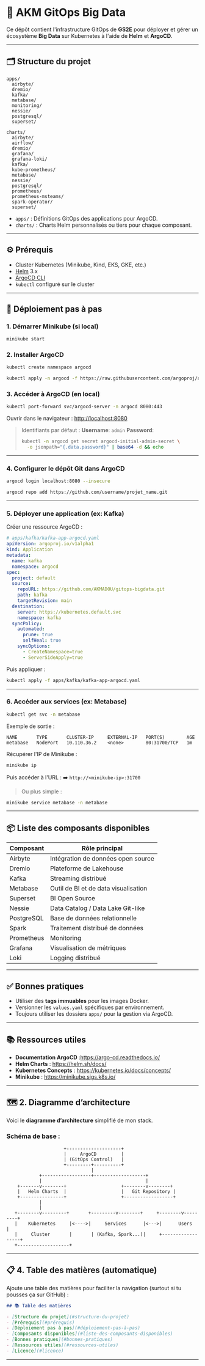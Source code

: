 

# 🚀 AKM GitOps Big Data

Ce dépôt contient l'infrastructure GitOps de **GS2E** pour déployer et gérer un écosystème **Big Data** sur Kubernetes à l'aide de **Helm** et **ArgoCD**.

---

## 🗂️ Structure du projet

```
apps/
  airbyte/
  dremio/
  kafka/
  metabase/
  monitoring/
  nessie/
  postgresql/
  superset/

charts/
  airbyte/
  airflow/
  dremio/
  grafana/
  grafana-loki/
  kafka/
  kube-prometheus/
  metabase/
  nessie/
  postgresql/
  prometheus/
  prometheus-msteams/
  spark-operator/
  superset/
```

* `apps/` : Définitions GitOps des applications pour ArgoCD.
* `charts/` : Charts Helm personnalisés ou tiers pour chaque composant.

---

## ⚙️ Prérequis

* Cluster Kubernetes (Minikube, Kind, EKS, GKE, etc.)
* [Helm](https://helm.sh/) 3.x
* [ArgoCD CLI](https://argo-cd.readthedocs.io/en/stable/cli_installation/)
* `kubectl` configuré sur le cluster

---

## 🚀 Déploiement pas à pas

### 1. Démarrer Minikube (si local)

```bash
minikube start
```

### 2. Installer ArgoCD

```bash
kubectl create namespace argocd

kubectl apply -n argocd -f https://raw.githubusercontent.com/argoproj/argo-cd/stable/manifests/install.yaml
```

### 3. Accéder à ArgoCD (en local)

```bash
kubectl port-forward svc/argocd-server -n argocd 8080:443
```

Ouvrir dans le navigateur : [http://localhost:8080](http://localhost:8080)

> Identifiants par défaut :
> **Username**: `admin`
> **Password**:
>
> ```bash
> kubectl -n argocd get secret argocd-initial-admin-secret \
>   -o jsonpath="{.data.password}" | base64 -d && echo
> ```

---

### 4. Configurer le dépôt Git dans ArgoCD

```bash
argocd login localhost:8080 --insecure

argocd repo add https://github.com/username/projet_name.git
```

---

### 5. Déployer une application (ex: Kafka)

Créer une ressource ArgoCD :

```yaml
# apps/kafka/kafka-app-argocd.yaml
apiVersion: argoproj.io/v1alpha1
kind: Application
metadata:
  name: kafka
  namespace: argocd
spec:
  project: default
  source:
    repoURL: https://github.com/AKMADOU/gitops-bigdata.git
    path: kafka
    targetRevision: main
  destination:
    server: https://kubernetes.default.svc
    namespace: kafka
  syncPolicy:
    automated:
      prune: true
      selfHeal: true
    syncOptions:
      - CreateNamespace=true
      - ServerSideApply=true
```

Puis appliquer :

```bash
kubectl apply -f apps/kafka/kafka-app-argocd.yaml
```

---

### 6. Accéder aux services (ex: Metabase)

```bash
kubectl get svc -n metabase
```

Exemple de sortie :

```
NAME       TYPE       CLUSTER-IP     EXTERNAL-IP   PORT(S)        AGE
metabase   NodePort   10.110.36.2    <none>        80:31700/TCP   1m
```

Récupérer l'IP de Minikube :

```bash
minikube ip
```

Puis accéder à l'URL :
➡️ `http://<minikube-ip>:31700`

> Ou plus simple :

```bash
minikube service metabase -n metabase
```

---

## 📦 Liste des composants disponibles

| Composant  | Rôle principal                       |
| ---------- | ------------------------------------ |
| Airbyte    | Intégration de données open source   |
| Dremio     | Plateforme de Lakehouse              |
| Kafka      | Streaming distribué                  |
| Metabase   | Outil de BI et de data visualisation |
| Superset   | BI Open Source                       |
| Nessie     | Data Catalog / Data Lake Git-like    |
| PostgreSQL | Base de données relationnelle        |
| Spark      | Traitement distribué de données      |
| Prometheus | Monitoring                           |
| Grafana    | Visualisation de métriques           |
| Loki       | Logging distribué                    |

---

## ✅ Bonnes pratiques

* Utiliser des **tags immuables** pour les images Docker.
* Versionner les `values.yaml` spécifiques par environnement.
* Toujours utiliser les dossiers `apps/` pour la gestion via ArgoCD.
---

## 📚 Ressources utiles

- **Documentation ArgoCD** :https://argo-cd.readthedocs.io/
- **Helm Charts** : https://helm.sh/docs/
- **Kubernetes Concepts** : https://kubernetes.io/docs/concepts/
- **Minikube** : https://minikube.sigs.k8s.io/

---



## 🗺️ 2. Diagramme d’architecture

Voici le **diagramme d’architecture** simplifié de mon stack.

### Schéma de base :

```
                     +--------------------+
                     |     ArgoCD         |
                     | (GitOps Control)   |
                     +---------+----------+
                               |
            +------------------+-------------------+
            |                                      |
    +-------v--------+                    +--------v--------+
    |   Helm Charts  |                    |   Git Repository |
    +----------------+                    +------------------+
            |
            |
   +--------v---------+       +---------v--------+     +--------v---------+
   |    Kubernetes     |<---->|     Services      |<--->|      Users       |
   |     Cluster       |       | (Kafka, Spark...)|     +------------------+
   +-------------------+
```

---


## 📋 4. Table des matières (automatique)

Ajoute une table des matières pour faciliter la navigation (surtout si tu pousses ça sur GitHub) :

```md
## 📚 Table des matières

- [Structure du projet](#structure-du-projet)
- [Prérequis](#prérequis)
- [Déploiement pas à pas](#déploiement-pas-à-pas)
- [Composants disponibles](#liste-des-composants-disponibles)
- [Bonnes pratiques](#bonnes-pratiques)
- [Ressources utiles](#ressources-utiles)
- [Licence](#licence)
```

---

